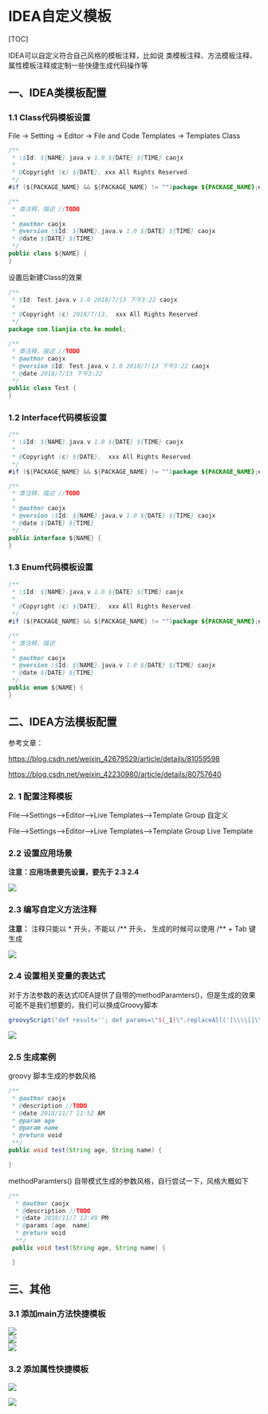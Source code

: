 # IDEA自定义模板

[TOC]

IDEA可以自定义符合自己风格的模板注释，比如说 类模板注释、方法模板注释、属性模板注释或定制一些快捷生成代码操作等

## 一、IDEA类模板配置





### 1.1 Class代码模板设置 

File -> Setting -> Editor -> File and Code Templates -> Templates  Class 

```java
/**
 * \$Id: ${NAME}.java,v 1.0 ${DATE} ${TIME} caojx
 * 
 * @Copyright (c) ${DATE}, xxx All Rights Reserved.
 */
#if (${PACKAGE_NAME} && ${PACKAGE_NAME} != "")package ${PACKAGE_NAME};#end

/**
 * 类注释，描述 //TODO
 *
 * @author caojx
 * @version \$Id: ${NAME}.java,v 1.0 ${DATE} ${TIME} caojx
 * @date ${DATE} ${TIME}
 */
public class ${NAME} {
}
```

设置后新建Class的效果

```java
/**
 * $Id: Test.java,v 1.0 2018/7/13 下午3:22 caojx
 *
 * @Copyright (c) 2018/7/13,  xxx All Rights Reserved.
 */
package com.lianjia.cto.ke.model;

/**
 * 类注释，描述 //TODO
 * @author caojx
 * @version $Id: Test.java,v 1.0 2018/7/13 下午3:22 caojx
 * @date 2018/7/13 下午3:22
 */
public class Test {
}
```

### 1.2 Interface代码模板设置

```java
/**
 * \$Id: ${NAME}.java,v 1.0 ${DATE} ${TIME} caojx
 * 
 * @Copyright (c) ${DATE},  xxx All Rights Reserved.
 */
#if (${PACKAGE_NAME} && ${PACKAGE_NAME} != "")package ${PACKAGE_NAME};#end

/**
 * 类注释，描述 //TODO
 *
 * @author caojx
 * @version \$Id: ${NAME}.java,v 1.0 ${DATE} ${TIME} caojx
 * @date ${DATE} ${TIME}
 */
public interface ${NAME} {
}
```

### 1.3 Enum代码模板设置

```java
/**
 * \$Id: ${NAME}.java,v 1.0 ${DATE} ${TIME} caojx
 * 
 * @Copyright (c) ${DATE},  xxx All Rights Reserved.
 */
#if (${PACKAGE_NAME} && ${PACKAGE_NAME} != "")package ${PACKAGE_NAME};#end

/**
 * 类注释，描述 
 *
 * @author caojx
 * @version \$Id: ${NAME}.java,v 1.0 ${DATE} ${TIME} caojx
 * @date ${DATE} ${TIME}
 */
public enum ${NAME} {
}
```

#### 

## 二、IDEA方法模板配置

参考文章：

https://blog.csdn.net/weixin_42679529/article/details/81059598

https://blog.csdn.net/weixin_42230980/article/details/80757640

### 2. 1 配置注释模板

File-->Settings-->Editor-->Live Templates-->Template Group   		自定义

File-->Settings-->Editor-->Live Templates-->Template Group 			 Live Template

### 2.2 设置应用场景

**注意：应用场景要先设置，要先于 2.3   2.4**

![](../images/idea/idea-live-templates-1.png)  



### 2.3 编写自定义方法注释

**注意：** 注释只能以 \*  开头，不能以 /** 开头， 生成的时候可以使用 /**  + Tab  键生成

![](../images/idea/idea-live-templates-2.png)  



### 2.4 设置相关变量的表达式

对于方法参数的表达式IDEA提供了自带的methodParamters()，但是生成的效果可能不是我们想要的，我们可以换成Groovy脚本

```groovy
groovyScript("def result=''; def params=\"${_1}\".replaceAll('[\\\\[|\\\\]|\\\\s]', '').split(',').toList(); for(i = 1; i < params.size() +1; i++) {result+='* @param ' + params[i - 1] + ' ' + ((i < params.size()) ? '\\n ' : '')}; return result", methodParameters())
```



![](../images/idea/idea-live-templates-3.png)



### 2.5 生成案例

groovy 脚本生成的参数风格

```java
/**
 * @author caojx
 * @description //TODO
 * @date 2018/11/7 11:52 AM
 * @param age 
 * @param name 
 * @return void
 **/
public void test(String age, String name) {

}
```

methodParamters() 自带模式生成的参数风格，自行尝试一下，风格大概如下

```java
/**
  * @author caojx
  * @description //TODO
  * @date 2018/11/7 12:49 PM
  * @params [age, name]
  * @return void
  **/
 public void test(String age, String name) {

 }
```



## 三、其他

### 3.1 添加main方法快捷模板

![](../images/idea/key1.png)    
![](../images/idea/key2.png)  
![](../images/idea/key3.png)  

### 3.2 添加属性快捷模板

![](../images/idea/idea-live-templates-4.png)

![](../images/idea/idea-live-templates-5.png)      